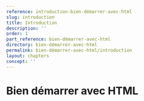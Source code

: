 ```yaml
---
reference: introduction-bien-démarrer-avec-html
slug: introduction
title: Introduction
description: ''
order: 1
part_reference: bien-démarrer-avec-html
directory: bien-démarrer-avec-html
permalink: bien-démarrer-avec-html/introduction
layout: chapters
concept: ''
---
```


# Bien démarrer avec HTML